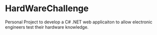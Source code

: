 # HardWareChallenge
Personal Project to develop a C# .NET web applicaiton to allow electronic engineers test their hardware knowledge.
